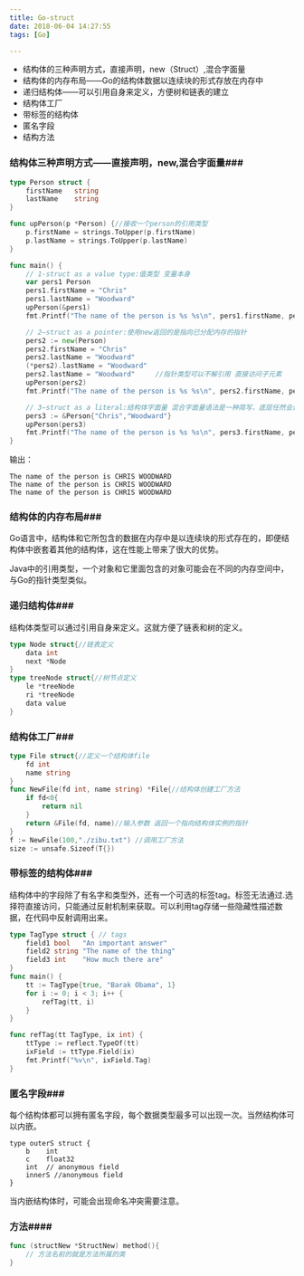 ```yaml
---
title: Go-struct
date: 2018-06-04 14:27:55
tags: [Go]

---
```




* 结构体的三种声明方式，直接声明，new（Struct）,混合字面量
* 结构体的内存布局——Go的结构体数据以连续块的形式存放在内存中
* 递归结构体——可以引用自身来定义，方便树和链表的建立
* 结构体工厂
* 带标签的结构体
* 匿名字段
* 结构方法

<!--more-->

### 结构体三种声明方式——直接声明，new,混合字面量###

```go 
type Person struct {
    firstName   string
    lastName    string
}

func upPerson(p *Person) {//接收一个person的引用类型
    p.firstName = strings.ToUpper(p.firstName)
    p.lastName = strings.ToUpper(p.lastName)
}

func main() {
    // 1-struct as a value type:值类型 变量本身
    var pers1 Person 
    pers1.firstName = "Chris"
    pers1.lastName = "Woodward"
    upPerson(&pers1)
    fmt.Printf("The name of the person is %s %s\n", pers1.firstName, pers1.lastName)

    // 2—struct as a pointer:使用new返回的是指向已分配内存的指针
    pers2 := new(Person)
    pers2.firstName = "Chris"
    pers2.lastName = "Woodward"
    (*pers2).lastName = "Woodward"  
    pers2.lastName = "Woodward"	    //指针类型可以不解引用 直接访问子元素
    upPerson(pers2)
    fmt.Printf("The name of the person is %s %s\n", pers2.firstName, pers2.lastName)

    // 3—struct as a literal:结构体字面量 混合字面量语法是一种简写，底层任然会调用new 因此返回的仍然是内存指针
    pers3 := &Person{"Chris","Woodward"}
    upPerson(pers3)
    fmt.Printf("The name of the person is %s %s\n", pers3.firstName, pers3.lastName)
}
```

输出： 

```
The name of the person is CHRIS WOODWARD
The name of the person is CHRIS WOODWARD
The name of the person is CHRIS WOODWARD
```

### 结构体的内存布局###

Go语言中，结构体和它所包含的数据在内存中是以连续块的形式存在的，即便结构体中嵌套着其他的结构体，这在性能上带来了很大的优势。

Java中的引用类型，一个对象和它里面包含的对象可能会在不同的内存空间中，与Go的指针类型类似。

### 递归结构体###

结构体类型可以通过引用自身来定义。这就方便了链表和树的定义。

```go
type Node struct{//链表定义
    data int 
    next *Node
}
type treeNode struct{//树节点定义
    le *treeNode
    ri *treeNode
    data value
}
```

 ### 结构体工厂###

```go
type File struct{//定义一个结构体file
    fd int 
    name string
}
func NewFile(fd int, name string) *File{//结构体创建工厂方法
    if fd<0{
    	return nil        
    }
    return &File(fd, name)//输入参数 返回一个指向结构体实例的指针
}
f := NewFile(100,"./zibu.txt") //调用工厂方法
size := unsafe.Sizeof(T{})

```

### 带标签的结构体###

结构体中的字段除了有名字和类型外，还有一个可选的标签tag。标签无法通过.选择符直接访问，只能通过反射机制来获取。可以利用tag存储一些隐藏性描述数据，在代码中反射调用出来。

```go
type TagType struct { // tags
    field1 bool   "An important answer"
    field2 string "The name of the thing"
    field3 int    "How much there are"
}
func main() {
    tt := TagType{true, "Barak Obama", 1}
    for i := 0; i < 3; i++ {
        refTag(tt, i)
    }
}

func refTag(tt TagType, ix int) {
    ttType := reflect.TypeOf(tt)
    ixField := ttType.Field(ix)
    fmt.Printf("%v\n", ixField.Tag)
}
```

### 匿名字段###

每个结构体都可以拥有匿名字段，每个数据类型最多可以出现一次。当然结构体可以内嵌。

```
type outerS struct {
    b    int
    c    float32
    int  // anonymous field
    innerS //anonymous field
}
```

当内嵌结构体时，可能会出现命名冲突需要注意。

### 方法####

```go
func (structNew *StructNew) method(){
    // 方法名前的就是方法所属的类
}
```



